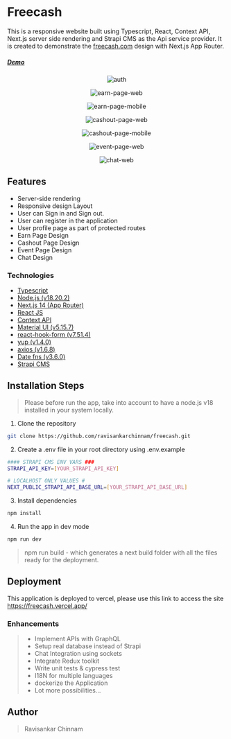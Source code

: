 # Freecash

This is a responsive website built using Typescript, React, Context API, Next.js server side rendering and Strapi CMS as the Api service provider. It is created to demonstrate the [freecash.com](https://freecash.com/) design with Next.js App Router.

<h5>
    <a href="https://freecash.vercel.app/" target="blank">Demo</a>
</h5>

<p align="center"><img src="screenshots/auth.png" alt="auth" /></p>
<p align="center"><img src="screenshots/earn-web.png" alt="earn-page-web" /></p>
<p align="center"><img src="screenshots/earn-mobile.png" alt="earn-page-mobile" /></p>
<p align="center"><img src="screenshots/cashout-web.png" alt="cashout-page-web" /></p>
<p align="center"><img src="screenshots/cashout-mobile.png" alt="cashout-page-mobile" /></p>
<p align="center"><img src="screenshots/event-web.png" alt="event-page-web" /></p>
<p align="center"><img src="screenshots/chat.png" alt="chat-web" /></p>

## Features

- Server-side rendering
- Responsive design Layout
- User can Sign in and Sign out.
- User can register in the application
- User profile page as part of protected routes
- Earn Page Design
- Cashout Page Design
- Event Page Design
- Chat Design

### Technologies

- [Typescript](https://www.typescriptlang.org/)
- [Node.js (v18.20.2)](https://nodejs.org/)
- [Next.js 14 (App Router)](https://nextjs.org/docs/getting-started/installation/)
- [React JS](https://reactjs.org/)
- [Context API](https://reactjs.org/docs/context.html)
- [Material UI (v5.15.7)](https://mui.com/material-ui/getting-started/installation/)
- [react-hook-form (v7.51.4)](https://react-hook-form.com/get-started#Quickstart/)
- [yup (v1.4.0)](https://github.com/jquense/yup)
- [axios (v1.6.8)](https://axios-http.com/)
- [Date fns (v3.6.0)](https://date-fns.org/docs/Getting-Started#installation/)
- [Strapi CMS](https://strapi.io/)

## Installation Steps

> Please before run the app, take into account to have a node.js v18 installed in your system locally.

1. Clone the repository

```bash
git clone https://github.com/ravisankarchinnam/freecash.git
```

2. Create a .env file in your root directory using .env.example

```bash
#### STRAPI CMS ENV VARS ###
STRAPI_API_KEY=[YOUR_STRAPI_API_KEY]

# LOCALHOST ONLY VALUES #
NEXT_PUBLIC_STRAPI_API_BASE_URL=[YOUR_STRAPI_API_BASE_URL]
```

3. Install dependencies

```bash
npm install
```

4. Run the app in dev mode

```bash
npm run dev
```

> npm run build - which generates a next build folder with all the files ready for the deployment.

## Deployment

This application is deployed to vercel, please use this link to access the site https://freecash.vercel.app/

### Enhancements

> - Implement APIs with GraphQL
> - Setup real database instead of Strapi
> - Chat Integration using sockets
> - Integrate Redux toolkit
> - Write unit tests & cypress test
> - I18N for multiple languages
> - dockerize the Application
> - Lot more possibilities...

## Author

> Ravisankar Chinnam
